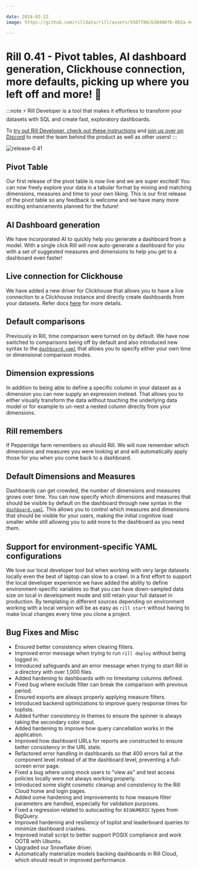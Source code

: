 ```yaml
---

date: 2024-02-22
image: https://github.com/rilldata/rill/assets/5587788/b30486f6-002a-445d-8a1b-955b6ec0066d

---
```


# Rill 0.41 - Pivot tables, AI dashboard generation, Clickhouse connection, more defaults, picking up where you left off and more! 🚀

:::note
⚡ Rill Developer is a tool that makes it effortless to transform your datasets with SQL and create fast, exploratory dashboards.

To [try out Rill Developer, check out these instructions](/home/install) and [join us over on Discord](https://discord.gg/TatjVY32) to meet the team behind the product as well as other users!
:::

![release-0 41](https://storage.googleapis.com/prod-cdn.rilldata.com/docs/release-notes/0.41_with_ai.gif)

## Pivot Table
Our first release of the pivot table is now live and we are super excited! You can now freely explore your data in a tabular format by mixing and matching dimensions, measures and time to your own liking. This is our first release of the pivot table so any feedback is welcome and we have many more exciting enhancements planned for the future!

## AI Dashboard generation
We have incorporated AI to quickly help you generate a dashboard from a model. With a single click Rill will now auto-generate a dashboard for you with a set of suggested measures and dimensions to help you get to a dashboard even faster!

## Live connection for Clickhouse 
We have added a new driver for Clickhouse that allows you to have a live connection to a Clickhouse instance and directly create dashboards from your datasets.
Refer docs [here](/connect/olap/clickhouse) for more details.

## Default comparisons
Previously in Rill, time comparison were turned on by default. We have now switched to comparisons being off by default and also introduced new syntax to the [`dashboard.yaml`](/reference/project-files/explore-dashboards) that allows you to specify either your own time or dimensional comparison modes.

## Dimension expressions
In addition to being able to define a specific column in your dataset as a dimension you can now supply an expression instead. That allows you to either visually transform the data without touching the underlying data model or for example to un-nest a nested column directly from your dimensions.

## Rill remembers
If Pepperidge farm remembers so should Rill. We will now remember which dimensions and measures you were looking at and will automatically apply those for you when you come back to a dashboard.

## Default Dimensions and Measures
Dashboards can get crowded, the number of dimensions and measures grows over time. You can now specify which dimensions and measures that should be visible by default on the dashboard through new syntax in the [`dashboard.yaml`](/reference/project-files/explore-dashboards). This allows you to control which measures and dimensions that should be visible for your users, making the initial cognitive load smaller while still allowing you to add more to the dashboard as you need them.

## Support for environment-specific YAML configurations
We love our local developer tool but when working with very large datasets locally even the best of laptop can slow to a crawl.
In a first effort to support the local developer experience we have added the ability to define environment-specific variables so that you can have down-sampled data size on local in development mode and still retain your full dataset in production. By templating in different sources depending on environment working with a local version will be as easy as `rill start` without having to make local changes every time you clone a project. 

## Bug Fixes and Misc
- Ensured better consistency when clearing filters.
- Improved error message when trying to run `rill deploy` without being logged in.
- Introduced safeguards and an error message when trying to start Rill in a directory with over 1,000 files.
- Added hardening to dashboards with no timestamp columns defined.
- Fixed bug where exclude filter can break the comparison with previous period.
- Ensured exports are always properly applying measure filters.
- Introduced backend optimizations to improve query response times for toplists.
- Added further consistency in themes to ensure the spinner is always taking the secondary color input.
- Added hardening to improve how query cancellation works in the application.
- Improved how dashboard URLs for reports are constructed to ensure better consistency in the URL state.
- Refactored error handling in dashboards so that 400 errors fail at the component level instead of at the dashboard level, preventing a full-screen error page. 
- Fixed a bug where using mock users to "view as" and test access policies locally were not always working properly.
- Introduced some slight cosmetic cleanup and consistency to the Rill Cloud home and login pages.
- Added some hardening and improvements to how measure filter parameters are handled, especially for validation purposes.
- Fixed a regression related to autocasting for `BIGNUMERIC` types from BigQuery.
- Improved hardening and resiliency of toplist and leaderboard queries to minimize dashboard crashes.
- Improved install script to better support POSIX compliance and work OOTB with Ubuntu.
- Upgraded our Snowflake driver.
- Automatically materialize models backing dashboards in Rill Cloud, which should result in improved performance.